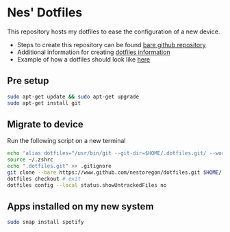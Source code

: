 # Nes' Dotfiles
This repository hosts my dotfiles to ease the configuration of a new device.

- Steps to create this repository can be found [bare github repository](https://harfangk.github.io/2016/09/18/manage-dotfiles-with-a-git-bare-repository.html)
- Additional information for creating [dotfiles information](https://www.freecodecamp.org/news/dive-into-dotfiles-part-2-6321b4a73608/)
- Example of how a dotfiles should look like [here](https://github.com/timdawborn/dotfiles)

## Pre setup
```bash
sudo apt-get update && sudo apt-get upgrade
sudo apt-get install git
```

## Migrate to device
Run the following script on a new terminal
```bash
echo 'alias dotfiles="/usr/bin/git --git-dir=$HOME/.dotfiles.git/ --work-tree=$HOME"' >> $HOME/.zshrc
source ~/.zshrc
echo ".dotfiles.git" >> .gitignore
git clone --bare https://www.github.com/nestoregon/dotfiles.git $HOME/.dotfiles.git
dotfiles checkout # exit
dotfiles config --local status.showUntrackedFiles no
```
## Apps installed on my new system
```bash
sudo snap install spotify
```
